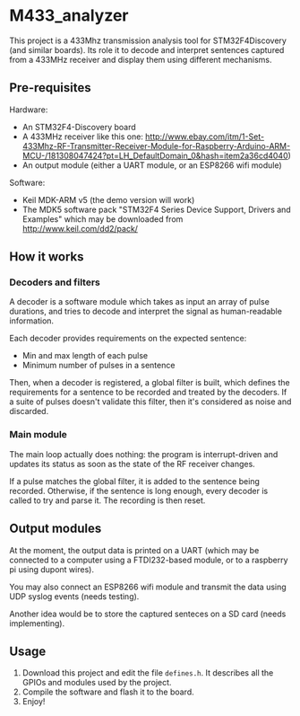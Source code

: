 # M433_analyzer

This project is a 433Mhz transmission analysis tool for STM32F4Discovery (and
similar boards). Its role it to decode and interpret sentences captured from
a 433MHz receiver and display them using different mechanisms.

## Pre-requisites

Hardware:
* An STM32F4-Discovery board
* A 433MHz receiver like this one:
  http://www.ebay.com/itm/1-Set-433Mhz-RF-Transmitter-Receiver-Module-for-Raspberry-Arduino-ARM-MCU-/181308047424?pt=LH_DefaultDomain_0&hash=item2a36cd4040)
* An output module (either a UART module, or an ESP8266 wifi module)

Software:
* Keil MDK-ARM v5 (the demo version will work)
* The MDK5 software pack "STM32F4 Series Device Support, Drivers and Examples"
  which may be downloaded from http://www.keil.com/dd2/pack/

## How it works

### Decoders and filters

A decoder is a software module which takes as input an array of pulse durations, and
tries to decode and interpret the signal as human-readable information.

Each decoder provides requirements on the expected sentence:
* Min and max length of each pulse
* Minimum number of pulses in a sentence

Then, when a decoder is registered, a global filter is built, which defines the
requirements for a sentence to be recorded and treated by the decoders. If a suite
of pulses doesn't validate this filter, then it's considered as noise and discarded.

### Main module

The main loop actually does nothing: the program is interrupt-driven and updates its
status as soon as the state of the RF receiver changes.

If a pulse matches the global filter, it is added to the sentence being recorded.
Otherwise, if the sentence is long enough, every decoder is called to try and parse
it. The recording is then reset.

## Output modules

At the moment, the output data is printed on a UART (which may be connected to a
computer using a FTDI232-based module, or to a raspberry pi using dupont wires).

You may also connect an ESP8266 wifi module and transmit the data using UDP syslog
events (needs testing).

Another idea would be to store the captured senteces on a SD card (needs implementing).

## Usage

1. Download this project and edit the file `defines.h`. It describes all the GPIOs
and modules used by the project.
2. Compile the software and flash it to the board.
3. Enjoy!
